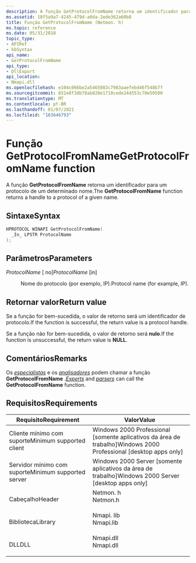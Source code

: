 ```yaml
---
description: A função GetProtocolFromName retorna um identificador para um protocolo de um determinado nome.
ms.assetid: 18f5a9a7-4245-479d-a0da-2ede362a60b8
title: Função GetProtocolFromName (Netmon. h)
ms.topic: reference
ms.date: 05/31/2018
topic_type:
- APIRef
- kbSyntax
api_name:
- GetProtocolFromName
api_type:
- DllExport
api_location:
- Nmapi.dll
ms.openlocfilehash: e104c066be2a5465083c7983aaefebd46f548b7f
ms.sourcegitcommit: 831e8f3db78ab820e1710cede244553c70e50500
ms.translationtype: MT
ms.contentlocale: pt-BR
ms.lasthandoff: 01/07/2021
ms.locfileid: "103646793"
---
```

# <a name="getprotocolfromname-function"></a><span data-ttu-id="ada17-103">Função GetProtocolFromName</span><span class="sxs-lookup"><span data-stu-id="ada17-103">GetProtocolFromName function</span></span>

<span data-ttu-id="ada17-104">A função **GetProtocolFromName** retorna um identificador para um protocolo de um determinado nome.</span><span class="sxs-lookup"><span data-stu-id="ada17-104">The **GetProtocolFromName** function returns a handle to a protocol of a given name.</span></span>

## <a name="syntax"></a><span data-ttu-id="ada17-105">Sintaxe</span><span class="sxs-lookup"><span data-stu-id="ada17-105">Syntax</span></span>


```C++
HPROTOCOL WINAPI GetProtocolFromName(
  _In_ LPSTR ProtocolName
);
```



## <a name="parameters"></a><span data-ttu-id="ada17-106">Parâmetros</span><span class="sxs-lookup"><span data-stu-id="ada17-106">Parameters</span></span>

<dl> <dt>

<span data-ttu-id="ada17-107">*ProtocolName* \[ no\]</span><span class="sxs-lookup"><span data-stu-id="ada17-107">*ProtocolName* \[in\]</span></span>
</dt> <dd>

<span data-ttu-id="ada17-108">Nome do protocolo (por exemplo, IP).</span><span class="sxs-lookup"><span data-stu-id="ada17-108">Protocol name (for example, IP).</span></span>

</dd> </dl>

## <a name="return-value"></a><span data-ttu-id="ada17-109">Retornar valor</span><span class="sxs-lookup"><span data-stu-id="ada17-109">Return value</span></span>

<span data-ttu-id="ada17-110">Se a função for bem-sucedida, o valor de retorno será um identificador de protocolo.</span><span class="sxs-lookup"><span data-stu-id="ada17-110">If the function is successful, the return value is a protocol handle.</span></span>

<span data-ttu-id="ada17-111">Se a função não for bem-sucedida, o valor de retorno será **nulo**.</span><span class="sxs-lookup"><span data-stu-id="ada17-111">If the function is unsuccessful, the return value is **NULL**.</span></span>

## <a name="remarks"></a><span data-ttu-id="ada17-112">Comentários</span><span class="sxs-lookup"><span data-stu-id="ada17-112">Remarks</span></span>

<span data-ttu-id="ada17-113">Os [*especialistas*](e.md) e os [*analisadores*](p.md) podem chamar a função **GetProtocolFromName** .</span><span class="sxs-lookup"><span data-stu-id="ada17-113">[*Experts*](e.md) and [*parsers*](p.md) can call the **GetProtocolFromName** function.</span></span>

## <a name="requirements"></a><span data-ttu-id="ada17-114">Requisitos</span><span class="sxs-lookup"><span data-stu-id="ada17-114">Requirements</span></span>



| <span data-ttu-id="ada17-115">Requisito</span><span class="sxs-lookup"><span data-stu-id="ada17-115">Requirement</span></span> | <span data-ttu-id="ada17-116">Valor</span><span class="sxs-lookup"><span data-stu-id="ada17-116">Value</span></span> |
|-------------------------------------|--------------------------------------------------------------------------------------|
| <span data-ttu-id="ada17-117">Cliente mínimo com suporte</span><span class="sxs-lookup"><span data-stu-id="ada17-117">Minimum supported client</span></span><br/> | <span data-ttu-id="ada17-118">Windows 2000 Professional \[somente aplicativos da área de trabalho\]</span><span class="sxs-lookup"><span data-stu-id="ada17-118">Windows 2000 Professional \[desktop apps only\]</span></span><br/>                           |
| <span data-ttu-id="ada17-119">Servidor mínimo com suporte</span><span class="sxs-lookup"><span data-stu-id="ada17-119">Minimum supported server</span></span><br/> | <span data-ttu-id="ada17-120">Windows 2000 Server \[somente aplicativos da área de trabalho\]</span><span class="sxs-lookup"><span data-stu-id="ada17-120">Windows 2000 Server \[desktop apps only\]</span></span><br/>                                 |
| <span data-ttu-id="ada17-121">Cabeçalho</span><span class="sxs-lookup"><span data-stu-id="ada17-121">Header</span></span><br/>                   | <dl> <span data-ttu-id="ada17-122"><dt>Netmon. h</dt></span><span class="sxs-lookup"><span data-stu-id="ada17-122"><dt>Netmon.h</dt></span></span> </dl>  |
| <span data-ttu-id="ada17-123">Biblioteca</span><span class="sxs-lookup"><span data-stu-id="ada17-123">Library</span></span><br/>                  | <dl> <span data-ttu-id="ada17-124"><dt>Nmapi. lib</dt></span><span class="sxs-lookup"><span data-stu-id="ada17-124"><dt>Nmapi.lib</dt></span></span> </dl> |
| <span data-ttu-id="ada17-125">DLL</span><span class="sxs-lookup"><span data-stu-id="ada17-125">DLL</span></span><br/>                      | <dl> <span data-ttu-id="ada17-126"><dt>Nmapi.dll</dt></span><span class="sxs-lookup"><span data-stu-id="ada17-126"><dt>Nmapi.dll</dt></span></span> </dl> |



 

 




